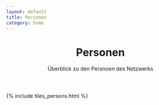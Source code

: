 ```yaml
---
layout: default
title: Personen
category: home
---
```


<header>
<h1>Personen</h1>
<p>Überblick zu den Persnoen des Netzwerks</p>
</header>

{% include tiles_persons.html %}
